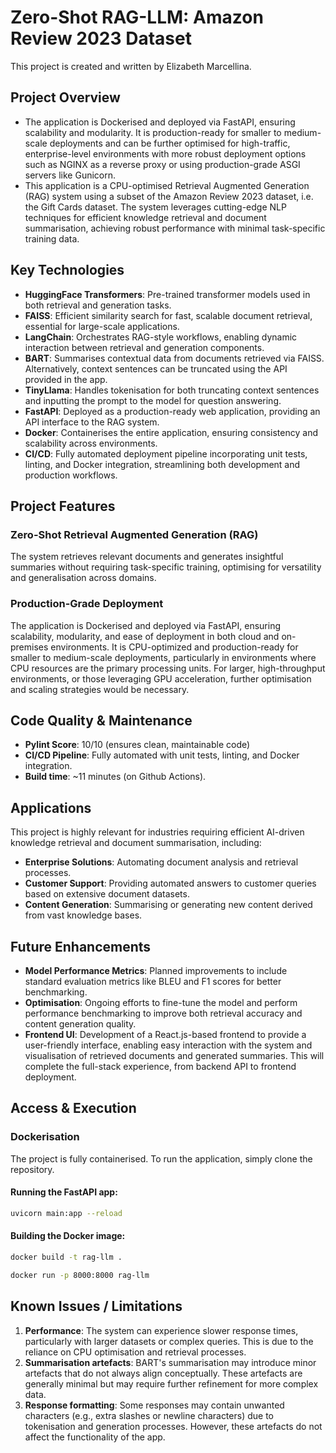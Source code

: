 # Zero-Shot RAG-LLM: Amazon Review 2023 Dataset
This project is created and written by Elizabeth Marcellina.

## Project Overview
- The application is Dockerised and deployed via FastAPI, ensuring scalability and modularity. It is production-ready for smaller to medium-scale deployments and can be further optimised for high-traffic, enterprise-level environments with more robust deployment options such as NGINX as a reverse proxy or using production-grade ASGI servers like Gunicorn.
- This application is a CPU-optimised Retrieval Augmented Generation (RAG) system using a subset of the Amazon Review 2023 dataset, i.e. the Gift Cards dataset. The system leverages cutting-edge NLP techniques for efficient knowledge retrieval and document summarisation, achieving robust performance with minimal task-specific training data.

## Key Technologies

- **HuggingFace Transformers**: Pre-trained transformer models used in both retrieval and generation tasks.
- **FAISS**: Efficient similarity search for fast, scalable document retrieval, essential for large-scale applications.
- **LangChain**: Orchestrates RAG-style workflows, enabling dynamic interaction between retrieval and generation components.
- **BART**: Summarises contextual data from documents retrieved via FAISS. Alternatively, context sentences can be truncated using the API provided in the app.
- **TinyLlama**: Handles tokenisation for both truncating context sentences and inputting the prompt to the model for question answering.
- **FastAPI**: Deployed as a production-ready web application, providing an API interface to the RAG system.
- **Docker**: Containerises the entire application, ensuring consistency and scalability across environments.
- **CI/CD**: Fully automated deployment pipeline incorporating unit tests, linting, and Docker integration, streamlining both development and production workflows.

## Project Features

### Zero-Shot Retrieval Augmented Generation (RAG)
The system retrieves relevant documents and generates insightful summaries without requiring task-specific training, optimising for versatility and generalisation across domains.

### Production-Grade Deployment
The application is Dockerised and deployed via FastAPI, ensuring scalability, modularity, and ease of deployment in both cloud and on-premises environments. It is CPU-optimized and production-ready for smaller to medium-scale deployments, particularly in environments where CPU resources are the primary processing units. For larger, high-throughput environments, or those leveraging GPU acceleration, further optimisation and scaling strategies would be necessary.

## Code Quality & Maintenance

- **Pylint Score**: 10/10 (ensures clean, maintainable code)
- **CI/CD Pipeline**: Fully automated with unit tests, linting, and Docker integration.
- **Build time**: ~11 minutes (on Github Actions).

## Applications

This project is highly relevant for industries requiring efficient AI-driven knowledge retrieval and document summarisation, including:

- **Enterprise Solutions**: Automating document analysis and retrieval processes.
- **Customer Support**: Providing automated answers to customer queries based on extensive document datasets.
- **Content Generation**: Summarising or generating new content derived from vast knowledge bases.

## Future Enhancements

- **Model Performance Metrics**: Planned improvements to include standard evaluation metrics like BLEU and F1 scores for better benchmarking.
- **Optimisation**: Ongoing efforts to fine-tune the model and perform performance benchmarking to improve both retrieval accuracy and content generation quality.
- **Frontend UI**: Development of a React.js-based frontend to provide a user-friendly interface, enabling easy interaction with the system and visualisation of retrieved documents and generated summaries. This will complete the full-stack experience, from backend API to frontend deployment.

## Access & Execution

### Dockerisation

The project is fully containerised. To run the application, simply clone the repository.

#### Running the FastAPI app:

```bash
uvicorn main:app --reload
```

#### Building the Docker image:

```bash
docker build -t rag-llm .
```
```bash
docker run -p 8000:8000 rag-llm
```
## Known Issues / Limitations

1. **Performance**: The system can experience slower response times, particularly with larger datasets or complex queries. This is due to the reliance on CPU optimisation and retrieval processes.
2. **Summarisation artefacts**: BART's summarisation may introduce minor artefacts that do not always align conceptually. These artefacts are generally minimal but may require further refinement for more complex data.
3. **Response formatting**: Some responses may contain unwanted characters (e.g., extra slashes or newline characters) due to tokenisation and generation processes. However, these artefacts do not affect the functionality of the app. 
